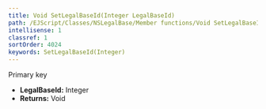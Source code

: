```yaml
---
title: Void SetLegalBaseId(Integer LegalBaseId)
path: /EJScript/Classes/NSLegalBase/Member functions/Void SetLegalBaseId(Integer p_0)
intellisense: 1
classref: 1
sortOrder: 4024
keywords: SetLegalBaseId(Integer)
---
```



Primary key



* **LegalBaseId:** Integer
* **Returns:** Void


